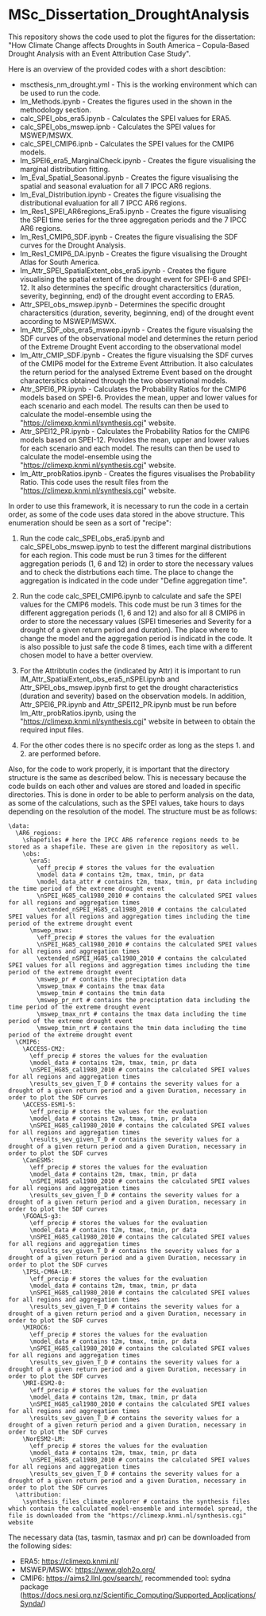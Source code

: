# MSc_Dissertation_DroughtAnalysis
This repository shows the code used to plot the figures for the dissertation: "How Climate Change affects Droughts in South America – Copula-Based Drought Analysis with an Event Attribution Case Study".

Here is an overview of the provided codes with a short descibtion:
* mscthesis_nm_drought.yml - This is the working environment which can be used to run the code.
* Im_Methods.ipynb - Creates the figures used in the shown in the methodology section.
* calc_SPEI_obs_era5.ipynb - Calculates the SPEI values for ERA5.
* calc_SPEI_obs_mswep.ipnb - Calculates the SPEI values for MSWEP/MSWX.
* calc_SPEI_CMIP6.ipnb - Calculates the SPEI values for the CMIP6 models.
* Im_SPEI6_era5_MarginalCheck.ipynb - Creates the figure visualising the marginal distribution fitting.
* Im_Eval_Spatial_Seasonal.ipynb - Creates the figure visualising the spatial and seasonal evaluation for all 7 IPCC AR6 regions.
* Im_Eval_Distribution.ipynb - Creates the figure visualising the distributional evaluation for all 7 IPCC AR6 regions.
* Im_Res1_SPEI_AR6regions_Era5.ipynb - Creates the figure visualising the SPEI time series for the three aggregation periods and the 7 IPCC AR6 regions.
* Im_Res1_CMIP6_SDF.ipynb - Creates the figure visualising the SDF curves for the Drought Analysis.
* Im_Res1_CMIP6_DA.ipynb - Creates the figure visualising the Drought Atlas for South America.
* Im_Attr_SPEI_SpatialExtent_obs_era5.ipynb - Creates the figure visualising the spatial extent of the drought event for SPEI-6 and SPEI-12. It also determines the specific drought charactersitics (duration, severity, beginning, end) of the drought event according to ERA5.
* Attr_SPEI_obs_mswep.ipynb - Determines the specific drought charactersitics (duration, severity, beginning, end) of the drought event according to MSWEP/MSWX.
* Im_Attr_SDF_obs_era5_mswep.ipynb - Creates the figure visualsing the SDF curves of the observational model and determines the return period of the Extreme Drought Event according to the observational model
* Im_Attr_CMIP_SDF.ipynb - Creates the figure visualsing the SDF curves of the CMIP6 model for the Extreme Event Attribution. It also calculates the return period for the analysed Extreme Event based on the drought charactersitics obtained through the two observational models.
* Attr_SPEI6_PR.ipynb - Calculates the Probability Ratios for the CMIP6 models based on SPEI-6. Provides the mean, upper and lower values for each scenario and each model. The results can then be used to calculate the model-ensemble using the "https://climexp.knmi.nl/synthesis.cgi" website.
* Attr_SPEI12_PR.ipynb  - Calculates the Probability Ratios for the CMIP6 models based on SPEI-12. Provides the mean, upper and lower values for each scenario and each model. The results can then be used to calculate the model-ensemble using the "https://climexp.knmi.nl/synthesis.cgi" website.
* Im_Attr_probRatios.ipynb - Creates the figures visualises the Probability Ratio. This code uses the result files from the "https://climexp.knmi.nl/synthesis.cgi" website.

In order to use this framework, it is necessary to run the code in a certain order, as some of the code uses data stored in the above structure. This enumeration should be seen as a sort of "recipe":

1. Run the code calc_SPEI_obs_era5.ipynb and calc_SPEI_obs_mswep.ipynb to test the different marginal distributions for each region. This code must be run 3 times for the different aggregation periods (1, 6 and 12) in order to store the necessary values and to check the distrbutions each time. The place to change the aggregation is indicated in the code under "Define aggregation time".

2. Run the code calc_SPEI_CMIP6.ipynb to calculate and safe the SPEI values for the CMIP6 models. This code must be run 3 times for the different aggregation periods (1, 6 and 12) and also for all 8 CMIP6 in order to store the necessary values (SPEI timeseries and Severity for a drought of a given return period and duration). The place where to change the model and the aggregation period is indicatd in the code. It is also possible to just safe the code 8 times, each time with a different chosen model to have a better overview.

3. For the Attribtutin codes the (indicated by Attr) it is important to run IM_Attr_SpatialExtent_obs_era5_nSPEI.ipynb and Attr_SPEI_obs_mswep.ipynb first to get the drought characteristics (duration and severity) based on the observation models. In addition, Attr_SPEI6_PR.ipynb and Attr_SPEI12_PR.ipynb must be run before Im_Attr_probRatios.ipynb, using the "https://climexp.knmi.nl/synthesis.cgi" website in between to obtain the required input files.

4. For the other codes there is no specifc order as long as the steps 1. and 2. are performed before.

Also, for the code to work properly, it is important that the directory structure is the same as described below. This is necessary because the code builds on each other and values are stored and loaded in specific directories. This is done in order to be able to perform analysis on the data, as some of the calculations, such as the SPEI values, take hours to days depending on the resolution of the model. The structure must be as follows:
```
\data:
  \AR6_regions:
    \shapefiles # here the IPCC AR6 reference regions needs to be stored as a shapefile. These are given in the repository as well.
    \obs:
      \era5:
        \eff_precip # stores the values for the evaluation
        \model data # contains t2m, tmax, tmin, pr data
        \model_data_attr # contains t2m, tmax, tmin, pr data including the time period of the extreme drought event
        \nSPEI_HG85_cal1980_2010 # contains the calculated SPEI values for all regions and aggregation times
        \extended_nSPEI_HG85_cal1980_2010 # contains the calculated SPEI values for all regions and aggregation times including the time period of the extreme drought event
      \mswep_mswx:
        \eff_precip # stores the values for the evaluation
        \nSPEI_HG85_cal1980_2010 # contains the calculated SPEI values for all regions and aggregation times
        \extended_nSPEI_HG85_cal1980_2010 # contains the calculated SPEI values for all regions and aggregation times including the time period of the extreme drought event
        \mswep_pr # contains the preciptation data
        \mswep_tmax # contains the tmax data
        \mswep_tmin # contains the tmin data
        \mswep_pr_nrt # contains the preciptation data including the time period of the extreme drought event
        \mswep_tmax_nrt # contains the tmax data including the time period of the extreme drought event
        \mswep_tmin_nrt # contains the tmin data including the time period of the extreme drought event
  \CMIP6:
    \ACCESS-CM2:
      \eff_precip # stores the values for the evaluation
      \model_data # contains t2m, tmax, tmin, pr data
      \nSPEI_HG85_cal1980_2010 # contains the calculated SPEI values for all regions and aggregation times
      \results_sev_given_T_D # contains the severity values for a drought of a given return period and a given Duration, necessary in order to plot the SDF curves
    \ACCESS-ESM1-5:
      \eff_precip # stores the values for the evaluation
      \model_data # contains t2m, tmax, tmin, pr data
      \nSPEI_HG85_cal1980_2010 # contains the calculated SPEI values for all regions and aggregation times
      \results_sev_given_T_D # contains the severity values for a drought of a given return period and a given Duration, necessary in order to plot the SDF curves
    \CanESM5:
      \eff_precip # stores the values for the evaluation
      \model_data # contains t2m, tmax, tmin, pr data
      \nSPEI_HG85_cal1980_2010 # contains the calculated SPEI values for all regions and aggregation times
      \results_sev_given_T_D # contains the severity values for a drought of a given return period and a given Duration, necessary in order to plot the SDF curves
    \FGOALS-g3:
      \eff_precip # stores the values for the evaluation
      \model_data # contains t2m, tmax, tmin, pr data
      \nSPEI_HG85_cal1980_2010 # contains the calculated SPEI values for all regions and aggregation times
      \results_sev_given_T_D # contains the severity values for a drought of a given return period and a given Duration, necessary in order to plot the SDF curves
    \IPSL-CM6A-LR:
      \eff_precip # stores the values for the evaluation
      \model_data # contains t2m, tmax, tmin, pr data
      \nSPEI_HG85_cal1980_2010 # contains the calculated SPEI values for all regions and aggregation times
      \results_sev_given_T_D # contains the severity values for a drought of a given return period and a given Duration, necessary in order to plot the SDF curves
    \MIROC6:
      \eff_precip # stores the values for the evaluation
      \model_data # contains t2m, tmax, tmin, pr data
      \nSPEI_HG85_cal1980_2010 # contains the calculated SPEI values for all regions and aggregation times
      \results_sev_given_T_D # contains the severity values for a drought of a given return period and a given Duration, necessary in order to plot the SDF curves
    \MRI-ESM2-0:
      \eff_precip # stores the values for the evaluation
      \model_data # contains t2m, tmax, tmin, pr data
      \nSPEI_HG85_cal1980_2010 # contains the calculated SPEI values for all regions and aggregation times
      \results_sev_given_T_D # contains the severity values for a drought of a given return period and a given Duration, necessary in order to plot the SDF curves
    \NorESM2-LM:
      \eff_precip # stores the values for the evaluation
      \model_data # contains t2m, tmax, tmin, pr data
      \nSPEI_HG85_cal1980_2010 # contains the calculated SPEI values for all regions and aggregation times
      \results_sev_given_T_D # contains the severity values for a drought of a given return period and a given Duration, necessary in order to plot the SDF curves
  \attribution:
    \synthesis_files_climate_explorer # contains the synthesis files which contain the calculated model-ensemble and intermodel spread, the file is downloaded from the "https://climexp.knmi.nl/synthesis.cgi" website
```

The necessary data (tas, tasmin, tasmax and pr) can be downloaded from the following sides:
* ERA5: https://climexp.knmi.nl/
* MSWEP/MSWX: https://www.gloh2o.org/
* CMIP6:  https://aims2.llnl.gov/search/, recommended tool: sydna package (https://docs.nesi.org.nz/Scientific_Computing/Supported_Applications/Synda/)


